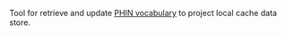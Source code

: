 Tool for retrieve and update [PHIN vocabulary](https://phinvads.cdc.gov/vads/searchVocab.action) to project local cache data store.